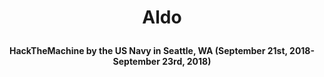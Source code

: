 # <p align="center">Aldo</p>

#### <p align="center">HackTheMachine by the US Navy in Seattle, WA (September 21st, 2018-September 23rd, 2018)</p>
